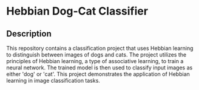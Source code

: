 # Hebbian Dog-Cat Classifier

## Description

This repository contains a classification project that uses Hebbian learning to distinguish between images of dogs and cats. The project utilizes the principles of Hebbian learning, a type of associative learning, to train a neural network. The trained model is then used to classify input images as either 'dog' or 'cat'. This project demonstrates the application of Hebbian learning in image classification tasks.